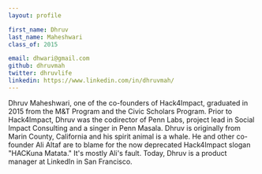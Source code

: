 ```yaml
---
layout: profile

first_name: Dhruv
last_name: Maheshwari
class_of: 2015

email: dhwari@gmail.com
github: dhruvmah
twitter: dhruvlife
linkedin: https://www.linkedin.com/in/dhruvmah/
---
```


Dhruv Maheshwari, one of the co-founders of Hack4Impact, graduated in 2015 from the M&T Program and the Civic Scholars Program. Prior to Hack4Impact, Dhruv was the codirector of Penn Labs, project lead in Social Impact Consulting and a singer in Penn Masala. Dhruv is originally from Marin County, California and his spirit animal is a whale. He and other co-founder Ali Altaf are to blame for the now deprecated Hack4Impact slogan "HACKuna Matata." It's mostly Ali's fault. Today, Dhruv is a product manager at LinkedIn in San Francisco.
